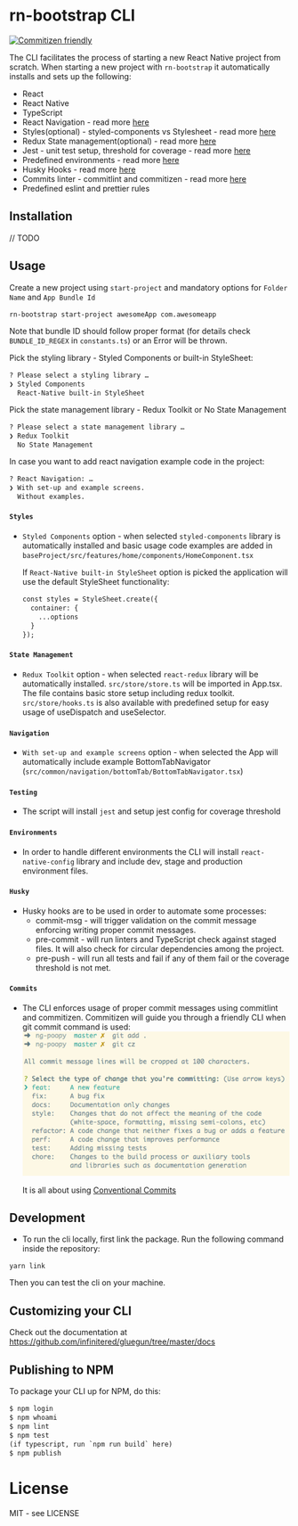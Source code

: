 <!-- Space: PHP -->
<!-- Title: React Native CLI for MM Projects -->
<!-- Attachment: ./assets/commitizen.png -->

<!-- Include: disclaimer.md -->
# rn-bootstrap CLI
[![Commitizen friendly](https://img.shields.io/badge/commitizen-friendly-brightgreen.svg)](http://commitizen.github.io/cz-cli/)

The CLI facilitates the process of starting a new React Native project from scratch.
When starting a new project with `rn-bootstrap` it automatically installs and sets up the following:
- React
- React Native
- TypeScript
- React Navigation - read more [here](#Navigation)
- Styles(optional) - styled-components vs Stylesheet - read more [here](#Styles)
- Redux State management(optional) - read more [here](#State-Management)
- Jest - unit test setup, threshold for coverage - read more [here](#Testing)
- Predefined environments - read more [here](#Environments)
- Husky Hooks - read more [here](#Husky)
- Commits linter - commitlint and commitizen - read more [here](#Commits)
- Predefined eslint and prettier rules

## Installation
// TODO

## Usage
Create a new project using `start-project` and mandatory options for `Folder Name` and `App Bundle Id`

```
rn-bootstrap start-project awesomeApp com.awesomeapp
```
Note that bundle ID should follow proper format (for details check `BUNDLE_ID_REGEX` in `constants.ts`) or an Error will be thrown.

Pick the styling library - Styled Components or built-in StyleSheet:
```
? Please select a styling library … 
❯ Styled Components
  React-Native built-in StyleSheet
```

Pick the state management library - Redux Toolkit or No State Management
```
? Please select a state management library … 
❯ Redux Toolkit
  No State Management
```

In case you want to add react navigation example code in the project:
```
? React Navigation: … 
❯ With set-up and example screens.
  Without examples.
```


#### `Styles`
- `Styled Components` option - when selected `styled-components` library is automatically installed and 
  basic usage code examples are added in `baseProject/src/features/home/components/HomeComponent.tsx`
  
  If `React-Native built-in StyleSheet` option is picked the application will use the default StyleSheet functionality:
  ```
  const styles = StyleSheet.create({
    container: {
      ...options
    }
  });
  ```

#### `State Management`
- `Redux Toolkit` option - when selected `react-redux` library will be automatically installed. 
  `src/store/store.ts` will be imported in App.tsx. The file contains basic store setup including redux toolkit.
  `src/store/hooks.ts` is also available with predefined setup for easy usage of useDispatch and useSelector.
  
#### `Navigation`
- `With set-up and example screens` option - when selected the App will automatically include example BottomTabNavigator 
  (`src/common/navigation/bottomTab/BottomTabNavigator.tsx`)


#### `Testing`
- The script will install `jest` and setup jest config for coverage threshold

#### `Environments`
- In order to handle different environments the CLI will install `react-native-config` library and include dev, stage and production environment files.

#### `Husky`
- Husky hooks are to be used in order to automate some processes:
  - commit-msg - will trigger validation on the commit message enforcing writing proper commit messages.
  - pre-commit - will run linters and TypeScript check against staged files. It will also check for circular dependencies among the project.
  - pre-push - will run all tests and fail if any of them fail or the coverage threshold is not met.

#### `Commits`
- The CLI enforces usage of proper commit messages using commitlint and commitizen. Commitizen will guide you through a friendly CLI when git commit command is used:
  ![commitizen.png](./assets/commitizen.png)


  It is all about using [Conventional Commits](https://www.conventionalcommits.org/en/v1.0.0/) 


## Development

- To run the cli locally, first link the package. Run the following command inside the repository: 

```
yarn link
```
Then you can test the cli on your machine.

## Customizing your CLI

Check out the documentation at https://github.com/infinitered/gluegun/tree/master/docs

## Publishing to NPM

To package your CLI up for NPM, do this:

```shell
$ npm login
$ npm whoami
$ npm lint
$ npm test
(if typescript, run `npm run build` here)
$ npm publish
```

# License

MIT - see LICENSE

